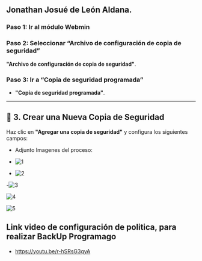 ## Jonathan Josué de León Aldana.
### Paso 1: Ir al módulo Webmin


### Paso 2: Seleccionar “Archivo de configuración de copia de seguridad”
**"Archivo de configuración de copia de seguridad"**.

### Paso 3: Ir a “Copia de seguridad programada”
- **"Copia de seguridad programada"**.

---

## 📝 3. Crear una Nueva Copia de Seguridad

Haz clic en **"Agregar una copia de seguridad"** y configura los siguientes campos:
- Adjunto Imagenes del proceso:

- ![1](https://github.com/user-attachments/assets/8e33758f-1e5c-44c8-83cd-ceab147109be)

- ![2](https://github.com/user-attachments/assets/bb34d6ef-c283-4c33-8f41-0551d65ac428)

-![3](https://github.com/user-attachments/assets/ee8d5697-93c1-49df-a8fb-07274d8e3bd0)

![4](https://github.com/user-attachments/assets/ddaeb6ea-cf42-4ac8-ab5a-a91c5d2cfd7c)

![5](https://github.com/user-attachments/assets/8dd7141d-1691-445e-a072-511f6cae2ac9)


## Link video de configuración de politica, para realizar BackUp Programago 

- https://youtu.be/r-hSRsG3qyA 





  
